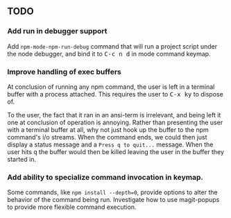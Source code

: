 ## TODO

### Add run in debugger support

Add `npm-mode-npm-run-debug` command that will run a project script
under the node debugger, and bind it to <kbd>C-c n d</kbd> in mode
command keymap.

### Improve handling of exec buffers ###

At conclusion of running any npm command, the user is left in a
terminal buffer with a process attached. This requires the user to
<kbd>C-x k</kbd><kbd>y</kbd> to dispose of.

To the user, the fact that it ran in an ansi-term is irrelevant, and
being left it one at conclusion of operation is annoying. Rather than
presenting the user with a terminal buffer at all, why not just hook
up the buffer to the npm command's i/o streams. When the command ends,
we could then just display a status message and a `Press q to quit...`
message. When the user hits <kbd>q</kbd> the buffer would then be
killed leaving the user in the buffer they started in.

### Add ability to specialize command invocation in keymap.

Some commands, like `npm install --depth=0`, provide options to alter
the behavior of the command being run.  Investigate how to use
magit-popups to provide more flexible command execution.
